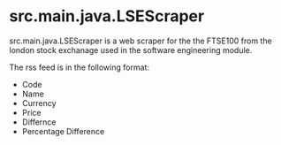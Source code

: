 # src.main.java.LSEScraper
src.main.java.LSEScraper is a web scraper for the the FTSE100 from the london stock exchanage used in the software engineering module.

The rss feed is in the following format: 

- Code
- Name
- Currency
- Price 
- Differnce
- Percentage Difference